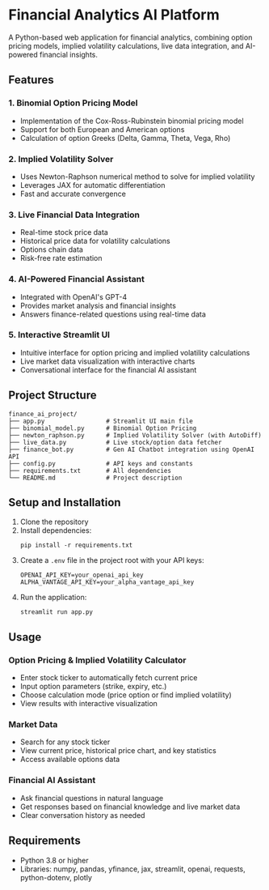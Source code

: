 # Financial Analytics AI Platform

A Python-based web application for financial analytics, combining option pricing models, implied volatility calculations, live data integration, and AI-powered financial insights.

## Features

### 1. Binomial Option Pricing Model
- Implementation of the Cox-Ross-Rubinstein binomial pricing model
- Support for both European and American options
- Calculation of option Greeks (Delta, Gamma, Theta, Vega, Rho)

### 2. Implied Volatility Solver
- Uses Newton-Raphson numerical method to solve for implied volatility
- Leverages JAX for automatic differentiation
- Fast and accurate convergence

### 3. Live Financial Data Integration
- Real-time stock price data
- Historical price data for volatility calculations
- Options chain data
- Risk-free rate estimation

### 4. AI-Powered Financial Assistant
- Integrated with OpenAI's GPT-4
- Provides market analysis and financial insights
- Answers finance-related questions using real-time data

### 5. Interactive Streamlit UI
- Intuitive interface for option pricing and implied volatility calculations
- Live market data visualization with interactive charts
- Conversational interface for the financial AI assistant

## Project Structure

```
finance_ai_project/
├── app.py                 # Streamlit UI main file
├── binomial_model.py      # Binomial Option Pricing
├── newton_raphson.py      # Implied Volatility Solver (with AutoDiff)
├── live_data.py           # Live stock/option data fetcher
├── finance_bot.py         # Gen AI Chatbot integration using OpenAI API
├── config.py              # API keys and constants
├── requirements.txt       # All dependencies
└── README.md              # Project description
```

## Setup and Installation

1. Clone the repository
2. Install dependencies:
   ```
   pip install -r requirements.txt
   ```
3. Create a `.env` file in the project root with your API keys:
   ```
   OPENAI_API_KEY=your_openai_api_key
   ALPHA_VANTAGE_API_KEY=your_alpha_vantage_api_key
   ```
4. Run the application:
   ```
   streamlit run app.py
   ```

## Usage

### Option Pricing & Implied Volatility Calculator
- Enter stock ticker to automatically fetch current price
- Input option parameters (strike, expiry, etc.)
- Choose calculation mode (price option or find implied volatility)
- View results with interactive visualization

### Market Data
- Search for any stock ticker
- View current price, historical price chart, and key statistics
- Access available options data

### Financial AI Assistant
- Ask financial questions in natural language
- Get responses based on financial knowledge and live market data
- Clear conversation history as needed

## Requirements

- Python 3.8 or higher
- Libraries: numpy, pandas, yfinance, jax, streamlit, openai, requests, python-dotenv, plotly
